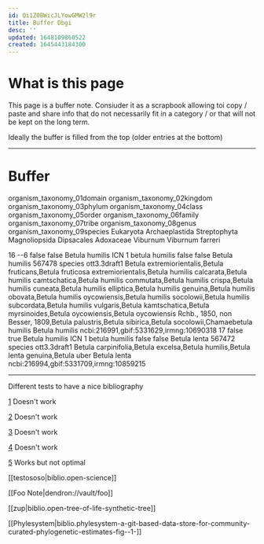 ```yaml
---
id: Qi1Z0BWicJLYowGMW2l9r
title: Buffer Dbgi
desc: ''
updated: 1648109860522
created: 1645443184300
---
```


# What is this page

This page is a buffer note. Consiuder it as a scrapbook allowing toi copy / paste and share info that do not necessarily fit in a category / or that will not be kept on the long term.

Ideally the buffer is filled from the top (older entries at the bottom)

---


# Buffer 

organism_taxonomy_01domain	organism_taxonomy_02kingdom	organism_taxonomy_03phylum	organism_taxonomy_04class	organism_taxonomy_05order	organism_taxonomy_06family	organism_taxonomy_07tribe	organism_taxonomy_08genus	organism_taxonomy_09species
Eukaryota	Archaeplastida	Streptophyta	Magnoliopsida	Dipsacales	Adoxaceae		Viburnum	Viburnum farreri



16
--6
false
false
Betula humilis
ICN
1
betula humilis
false
false
Betula humilis
567478
species
ott3.3draft1
Betula extremiorientalis,Betula fruticans,Betula fruticosa extremiorientalis,Betula humilis calcarata,Betula humilis camtschatica,Betula humilis commutata,Betula humilis crispa,Betula humilis cuneata,Betula humilis elliptica,Betula humilis genuina,Betula humilis obovata,Betula humilis oycowiensis,Betula humilis socolowii,Betula humilis subcordata,Betula humilis vulgaris,Betula kamtschatica,Betula myrsinoides,Betula oycowiensis,Betula oycowiensis Rchb., 1850, non Besser, 1809,Betula palustris,Betula sibirica,Betula socolowii,Chamaebetula humilis
Betula humilis
ncbi:216991,gbif:5331629,irmng:10690318
17
false
true
Betula humilis
ICN
1
betula humilis
false
false
Betula lenta
567472
species
ott3.3draft1
Betula carpinifolia,Betula excelsa,Betula humilis,Betula lenta genuina,Betula uber
Betula lenta
ncbi:216994,gbif:5331709,irmng:10859215




---- 


Different tests to have a nice bibliography

[1](./dendron.biblio.open-science.md) Doesn't work

[2](./biblio.open-science.md) Doesn't work

[3](biblio.open-science.md) Doesn't work

[4]([[biblio.open-science]]) Doesn't work

[5](https://digital-botanical-gardens-initiative.github.io/dendron-dbgi/notes/tanihptwdy0ilt6ip1zfv99/) Works but not optimal


[[testososo|biblio.open-science]]

[[Foo Note|dendron://vault/foo]]

[[zup|biblio.open-tree-of-life-synthetic-tree]]


[[Phylesystem|biblio.phylesystem-a-git-based-data-store-for-community-curated-phylogenetic-estimates-fig--1-]]